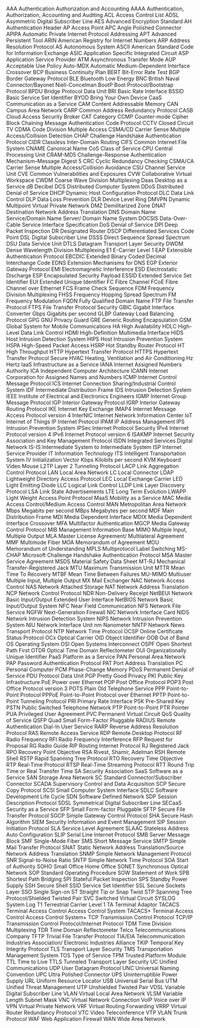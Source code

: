AAA Authentication Authorization and Accounting AAAA Authentication, Authorization, Accounting and Auditing ACL Access Control List ADSL Asymmetric Digital Subscriber Line AES Advanced Encryption Standard AH Authentication Header AP Access Point APC Angle Polished Connector APIPA Automatic Private Internet Protocol Addressing APT Advanced Persistent Tool ARIN American Registry for Internet Numbers ARP Address Resolution Protocol AS Autonomous System ASCII American Standard Code for Information Exchange ASIC Application Specific Integrated Circuit ASP Application Service Provider ATM Asynchronous Transfer Mode AUP Acceptable Use Policy Auto-MDX Automatic Medium-Dependent Interface Crossover BCP Business Continuity Plan BERT Bit-Error Rate Test BGP Border Gateway Protocol BLE Bluetooth Low Energy BNC British Naval Connector/Bayonet Niell-Concelman BootP Boot Protocol/Bootstrap Protocol BPDU Bridge Protocol Data Unit BRI Basic Rate Interface BSSID Basic Service Set Identifier BYOD Bring Your Own Device CaaS Communication as a Service CAM Content Addressable Memory CAN Campus Area Network CARP Common Address Redundancy Protocol CASB Cloud Access Security Broker CAT Category CCMP Counter-mode Cipher Block Chaining Message Authentication Code Protocol CCTV Closed Circuit TV CDMA Code Division Multiple Access CSMA/CD Carrier Sense Multiple Access/Collision Detection CHAP Challenge Handshake Authentication Protocol CIDR Classless Inter-Domain Routing CIFS Common Internet File System CNAME Canonical Name CoS Class of Service CPU Central Processing Unit CRAM-MD5 Challenge-Response Authentication Mechanism–Message Digest 5 CRC Cyclic Redundancy Checking CSMA/CA Carrier Sense Multiple Access/Collision Avoidance CSU Channel Service Unit CVE Common Vulnerabilities and Exposures CVW Collaborative Virtual Workspace CWDM Coarse Wave Division Multiplexing Daas Desktop as a Service dB Decibel DCS Distributed Computer System DDoS Distributed Denial of Service DHCP Dynamic Host Configuration Protocol DLC Data Link Control DLP Data Loss Prevention DLR Device Level Ring DMVPN Dynamic Multipoint Virtual Private Network DMZ Demilitarized Zone DNAT Destination Network Address Translation DNS Domain Name Service/Domain Name Server/ Domain Name System DOCSIS Data-Over-Cable Service Interface Specification DoS Denial of Service DPI Deep Packet Inspection DR Designated Router DSCP Differentiated Services Code Point DSL Digital Subscriber Line DSSS Direct Sequence Spread Spectrum DSU Data Service Unit DTLS Datagram Transport Layer Security DWDM Dense Wavelength Division Multiplexing E1 E-Carrier Level 1 EAP Extensible Authentication Protocol EBCDIC Extended Binary Coded Decimal Interchange Code EDNS Extension Mechanisms for DNS EGP Exterior Gateway Protocol EMI Electromagnetic Interference ESD Electrostatic Discharge ESP Encapsulated Security Payload ESSID Extended Service Set Identifier EUI Extended Unique Identifier FC Fibre Channel FCoE Fibre Channel over Ethernet FCS Frame Check Sequence FDM Frequency Division Multiplexing FHSS Frequency Hopping Spread Spectrum FM Frequency Modulation FQDN Fully Qualified Domain Name FTP File Transfer Protocol FTPS File Transfer Protocol Security GBIC Gigabit Interface Converter Gbps Gigabits per second GLBP Gateway Load Balancing Protocol GPG GNU Privacy Guard GRE Generic Routing Encapsulation GSM Global System for Mobile Communications HA High Availability HDLC High-Level Data Link Control HDMI High-Definition Multimedia Interface HIDS Host Intrusion Detection System HIPS Host Intrusion Prevention System HSPA High-Speed Packet Access HSRP Hot Standby Router Protocol HT High Throughput HTTP Hypertext Transfer Protocol HTTPS Hypertext Transfer Protocol Secure HVAC Heating, Ventilation and Air Conditioning Hz Hertz IaaS Infrastructure as a Service IANA Internet Assigned Numbers Authority ICA Independent Computer Architecture ICANN Internet Corporation for Assigned Names and Numbers ICMP Internet Control Message Protocol ICS Internet Connection Sharing/Industrial Control System IDF Intermediate Distribution Frame IDS Intrusion Detection System IEEE Institute of Electrical and Electronics Engineers IGMP Internet Group Message Protocol IGP Interior Gateway Protocol IGRP Interior Gateway Routing Protocol IKE Internet Key Exchange IMAP4 Internet Message Access Protocol version 4 InterNIC Internet Network Information Center IoT Internet of Things IP Internet Protocol IPAM IP Address Management IPS Intrusion Prevention System IPSec Internet Protocol Security IPv4 Internet Protocol version 4 IPv6 Internet Protocol version 6 ISAKMP Internet Security Association and Key Management Protocol ISDN Integrated Services Digital Network IS-IS Intermediate System to Intermediate System ISP Internet Service Provider IT Information Technology ITS Intelligent Transportation System IV Initialization Vector Kbps Kilobits per second KVM Keyboard Video Mouse L2TP Layer 2 Tunneling Protocol LACP Link Aggregation Control Protocol LAN Local Area Network LC Local Connector LDAP Lightweight Directory Access Protocol LEC Local Exchange Carrier LED Light Emitting Diode LLC Logical Link Control LLDP Link Layer Discovery Protocol LSA Link State Advertisements LTE Long Term Evolution LWAPP Light Weight Access Point Protocol MaaS Mobility as a Service MAC Media Access Control/Medium Access Control MAN Metropolitan Area Network Mbps Megabits per second MBps Megabytes per second MDF Main Distribution Frame MDI Media Dependent Interface MDIX Media Dependent Interface Crossover MFA Multifactor Authentication MGCP Media Gateway Control Protocol MIB Management Information Base MIMO Multiple Input, Multiple Output MLA Master License Agreement/ Multilateral Agreement MMF Multimode Fiber MOA Memorandum of Agreement MOU Memorandum of Understanding MPLS Multiprotocol Label Switching MS-CHAP Microsoft Challenge Handshake Authentication Protocol MSA Master Service Agreement MSDS Material Safety Data Sheet MT-RJ Mechanical Transfer-Registered Jack MTU Maximum Transmission Unit MTTR Mean Time To Recovery MTBF Mean Time Between Failures MU-MIMO Multiuser Multiple Input, Multiple Output MX Mail Exchanger NAC Network Access Control NAS Network Attached Storage NAT Network Address Translation NCP Network Control Protocol NDR Non-Delivery Receipt NetBEUI Network Basic Input/Output Extended User Interface NetBIOS Network Basic Input/Output System NFC Near Field Communication NFS Network File Service NGFW Next-Generation Firewall NIC Network Interface Card NIDS Network Intrusion Detection System NIPS Network Intrusion Prevention System NIU Network Interface Unit nm Nanometer NNTP Network News Transport Protocol NTP Network Time Protocol OCSP Online Certificate Status Protocol OCx Optical Carrier OID Object Identifier OOB Out of Band OS Operating System OSI Open Systems Interconnect OSPF Open Shortest Path First OTDR Optical Time Domain Reflectometer OUI Organizationally Unique Identifier PaaS Platform as a Service PAN Personal Area Network PAP Password Authentication Protocol PAT Port Address Translation PC Personal Computer PCM Phase-Change Memory PDoS Permanent Denial of Service PDU Protocol Data Unit PGP Pretty Good Privacy PKI Public Key Infrastructure PoE Power over Ethernet POP Post Office Protocol POP3 Post Office Protocol version 3 POTS Plain Old Telephone Service PPP Point-to-Point Protocol PPPoE Point-to-Point Protocol over Ethernet PPTP Point-to-Point Tunneling Protocol PRI Primary Rate Interface PSK Pre-Shared Key PSTN Public Switched Telephone Network PTP Point-to-Point PTR Pointer PUA Privileged User Agreement PVC Permanent Virtual Circuit QoS Quality of Service QSFP Quad Small Form-Factor Pluggable RADIUS Remote Authentication Dial-In User Service RARP Reverse Address Resolution Protocol RAS Remote Access Service RDP Remote Desktop Protocol RF Radio Frequency RFI Radio Frequency Interference RFP Request for Proposal RG Radio Guide RIP Routing Internet Protocol RJ Registered Jack RPO Recovery Point Objective RSA Rivest, Shamir, Adelman RSH Remote Shell RSTP Rapid Spanning Tree Protocol RTO Recovery Time Objective RTP Real-Time Protocol RTSP Real-Time Streaming Protocol RTT Round Trip Time or Real Transfer Time SA Security Association SaaS Software as a Service SAN Storage Area Network SC Standard Connector/Subscriber Connector SCADA Supervisory Control and Data Acquisition SCP Secure Copy Protocol SCSI Small Computer System Interface SDLC Software Development Life Cycle SDN Software Defined Network SDP Session Description Protocol SDSL Symmetrical Digital Subscriber Line SECaaS Security as a Service SFP Small Form-factor Pluggable SFTP Secure File Transfer Protocol SGCP Simple Gateway Control Protocol SHA Secure Hash Algorithm SIEM Security Information and Event Management SIP Session Initiation Protocol SLA Service Level Agreement SLAAC Stateless Address Auto Configuration SLIP Serial Line Internet Protocol SMB Server Message Block SMF Single-Mode Fiber SMS Short Message Service SMTP Simple Mail Transfer Protocol SNAT Static Network Address Translation/Source Network Address Translation SNMP Simple Network Management Protocol SNR Signal-to-Noise Ratio SNTP Simple Network Time Protocol SOA Start of Authority SOHO Small Office Home Office SONET Synchronous Optical Network SOP Standard Operating Procedure SOW Statement of Work SPB Shortest Path Bridging SPI Stateful Packet Inspection SPS Standby Power Supply SSH Secure Shell SSID Service Set Identifier SSL Secure Sockets Layer SSO Single Sign-on ST Straight Tip or Snap Twist STP Spanning Tree Protocol/Shielded Twisted Pair SVC Switched Virtual Circuit SYSLOG System Log T1 Terrestrial Carrier Level 1 TA Terminal Adaptor TACACS Terminal Access Control Access Control System TACACS+ Terminal Access Control Access Control System+ TCP Transmission Control Protocol TCP/IP Transmission Control Protocol/Internet Protocol TDM Time Division Multiplexing TDR Time Domain Reflectometer Telco Telecommunications Company TFTP Trivial File Transfer Protocol TIA/EIA Telecommunication Industries Association/ Electronic Industries Alliance TKIP Temporal Key Integrity Protocol TLS Transport Layer Security TMS Transportation Management System TOS Type of Service TPM Trusted Platform Module TTL Time to Live TTLS Tunneled Transport Layer Security UC Unified Communications UDP User Datagram Protocol UNC Universal Naming Convention UPC Ultra Polished Connector UPS Uninterruptible Power Supply URL Uniform Resource Locator USB Universal Serial Bus UTM Unified Threat Management UTP Unshielded Twisted Pair VDSL Variable Digital Subscriber Line VLAN Virtual Local Area Network VLSM Variable Length Subnet Mask VNC Virtual Network Connection VoIP Voice over IP VPN Virtual Private Network VRF Virtual Routing Forwarding VRRP Virtual Router Redundancy Protocol VTC Video Teleconference VTP VLAN Trunk Protocol WAF Web Application Firewall WAN Wide Area Network